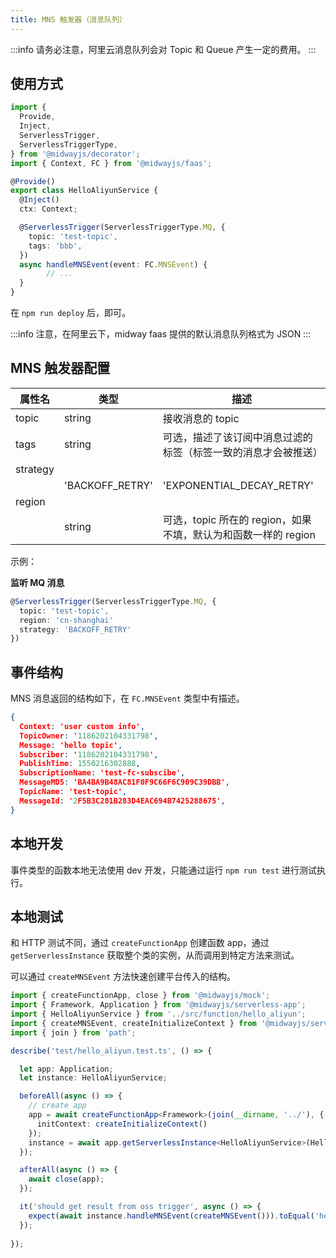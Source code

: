 ```yaml
---
title: MNS 触发器（消息队列）
---
```


  :::info
请务必注意，阿里云消息队列会对 Topic 和 Queue 产生一定的费用。
:::


## 使用方式


```typescript
import {
  Provide,
  Inject,
  ServerlessTrigger,
  ServerlessTriggerType,
} from '@midwayjs/decorator';
import { Context, FC } from '@midwayjs/faas';

@Provide()
export class HelloAliyunService {
  @Inject()
  ctx: Context;

  @ServerlessTrigger(ServerlessTriggerType.MQ, {
    topic: 'test-topic',
    tags: 'bbb',
  })
  async handleMNSEvent(event: FC.MNSEvent) {
		// ...
  }
}
```


在 `npm run deploy` 后，即可。


:::info
注意，在阿里云下，midway faas 提供的默认消息队列格式为 JSON
:::
## MNS 触发器配置
| 属性名 | 类型 | 描述 |
| --- | --- | --- |
| topic | string | 接收消息的 topic |
| tags | string | 可选，描述了该订阅中消息过滤的标签（标签一致的消息才会被推送） |
| strategy
  | 'BACKOFF_RETRY' | 'EXPONENTIAL_DECAY_RETRY' | 调用函数的重试策略，可选值：BACKOFF_RETRY, EXPONENTIAL_DECAY_RETRY, 默认值为: BACKOFF_RETRY, |
| region
  | string | 可选，topic 所在的 region，如果不填，默认为和函数一样的 region |

示例：


**监听 MQ 消息**
```typescript
@ServerlessTrigger(ServerlessTriggerType.MQ, {
  topic: 'test-topic',
  region: 'cn-shanghai'
  strategy: 'BACKOFF_RETRY'
})
```
## 事件结构


MNS 消息返回的结构如下，在 `FC.MNSEvent` 类型中有描述。
```json
{
  Context: 'user custom info',
  TopicOwner: '1186202104331798',
  Message: 'hello topic',
  Subscriber: '1186202104331798',
  PublishTime: 1550216302888,
  SubscriptionName: 'test-fc-subscibe',
  MessageMD5: 'BA4BA9B48AC81F0F9C66F6C909C39DBB',
  TopicName: 'test-topic',
  MessageId: '2F5B3C281B283D4EAC694B7425288675',
}
```
## 本地开发


事件类型的函数本地无法使用 dev 开发，只能通过运行 `npm run test` 进行测试执行。


## 本地测试


和 HTTP 测试不同，通过 `createFunctionApp` 创建函数 app，通过 `getServerlessInstance` 获取整个类的实例，从而调用到特定方法来测试。


可以通过 `createMNSEvent` 方法快速创建平台传入的结构。


```typescript
import { createFunctionApp, close } from '@midwayjs/mock';
import { Framework, Application } from '@midwayjs/serverless-app';
import { HelloAliyunService } from '../src/function/hello_aliyun';
import { createMNSEvent, createInitializeContext } from '@midwayjs/serverless-fc-trigger';
import { join } from 'path';

describe('test/hello_aliyun.test.ts', () => {

  let app: Application;
  let instance: HelloAliyunService;

  beforeAll(async () => {
    // create app
    app = await createFunctionApp<Framework>(join(__dirname, '../'), {
      initContext: createInitializeContext()
    });
    instance = await app.getServerlessInstance<HelloAliyunService>(HelloAliyunService);
  });

  afterAll(async () => {
    await close(app);
  });

  it('should get result from oss trigger', async () => {
    expect(await instance.handleMNSEvent(createMNSEvent())).toEqual('hello world');
  });
  
});

```